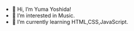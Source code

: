 - 👋 Hi, I’m Yuma Yoshida!
- 👀 I’m interested in Music.
- 🌱 I’m currently learning HTML,CSS,JavaScript.

<!---
yoshida-github/yoshida-github is a ✨ special ✨ repository because its `README.md` (this file) appears on your GitHub profile.
You can click the Preview link to take a look at your changes.
--->
